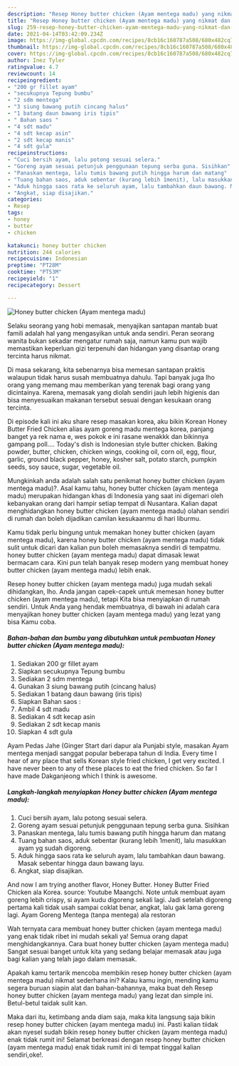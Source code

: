 ```yaml
---
description: "Resep Honey butter chicken (Ayam mentega madu) yang nikmat dan Mudah Dibuat"
title: "Resep Honey butter chicken (Ayam mentega madu) yang nikmat dan Mudah Dibuat"
slug: 259-resep-honey-butter-chicken-ayam-mentega-madu-yang-nikmat-dan-mudah-dibuat
date: 2021-04-14T03:42:09.234Z
image: https://img-global.cpcdn.com/recipes/8cb16c160787a508/680x482cq70/honey-butter-chicken-ayam-mentega-madu-foto-resep-utama.jpg
thumbnail: https://img-global.cpcdn.com/recipes/8cb16c160787a508/680x482cq70/honey-butter-chicken-ayam-mentega-madu-foto-resep-utama.jpg
cover: https://img-global.cpcdn.com/recipes/8cb16c160787a508/680x482cq70/honey-butter-chicken-ayam-mentega-madu-foto-resep-utama.jpg
author: Inez Tyler
ratingvalue: 4.7
reviewcount: 14
recipeingredient:
- "200 gr fillet ayam"
- "secukupnya Tepung bumbu"
- "2 sdm mentega"
- "3 siung bawang putih cincang halus"
- "1 batang daun bawang iris tipis"
- " Bahan saos "
- "4 sdt madu"
- "4 sdt kecap asin"
- "2 sdt kecap manis"
- "4 sdt gula"
recipeinstructions:
- "Cuci bersih ayam, lalu potong sesuai selera."
- "Goreng ayam sesuai petunjuk penggunaan tepung serba guna. Sisihkan"
- "Panaskan mentega, lalu tumis bawang putih hingga harum dan matang"
- "Tuang bahan saos, aduk sebentar (kurang lebih 1menit), lalu masukkan ayam yg sudah digoreng."
- "Aduk hingga saos rata ke seluruh ayam, lalu tambahkan daun bawang. Masak sebentar hingga daun bawang layu."
- "Angkat, siap disajikan."
categories:
- Resep
tags:
- honey
- butter
- chicken

katakunci: honey butter chicken 
nutrition: 244 calories
recipecuisine: Indonesian
preptime: "PT28M"
cooktime: "PT53M"
recipeyield: "1"
recipecategory: Dessert

---
```



![Honey butter chicken (Ayam mentega madu)](https://img-global.cpcdn.com/recipes/8cb16c160787a508/680x482cq70/honey-butter-chicken-ayam-mentega-madu-foto-resep-utama.jpg)

Selaku seorang yang hobi memasak, menyajikan santapan mantab buat famili adalah hal yang mengasyikan untuk anda sendiri. Peran seorang  wanita bukan sekadar mengatur rumah saja, namun kamu pun wajib memastikan keperluan gizi terpenuhi dan hidangan yang disantap orang tercinta harus nikmat.

Di masa  sekarang, kita sebenarnya bisa memesan santapan praktis walaupun tidak harus susah membuatnya dahulu. Tapi banyak juga lho orang yang memang mau memberikan yang terenak bagi orang yang dicintainya. Karena, memasak yang diolah sendiri jauh lebih higienis dan bisa menyesuaikan makanan tersebut sesuai dengan kesukaan orang tercinta. 

Di episode kali ini aku share resep masakan korea, aku bikin Korean Honey Butter Fried Chicken alias ayam goreng madu mentega korea, panjang banget ya rek nama e, wes pokok e ini rasane wenakkk dan bikinnya gampang poll…. Today&#39;s dish is Indonesian style butter chicken. Baking powder, butter, chicken, chicken wings, cooking oil, corn oil, egg, flour, garlic, ground black pepper, honey, kosher salt, potato starch, pumpkin seeds, soy sauce, sugar, vegetable oil.

Mungkinkah anda adalah salah satu penikmat honey butter chicken (ayam mentega madu)?. Asal kamu tahu, honey butter chicken (ayam mentega madu) merupakan hidangan khas di Indonesia yang saat ini digemari oleh kebanyakan orang dari hampir setiap tempat di Nusantara. Kalian dapat menghidangkan honey butter chicken (ayam mentega madu) olahan sendiri di rumah dan boleh dijadikan camilan kesukaanmu di hari liburmu.

Kamu tidak perlu bingung untuk memakan honey butter chicken (ayam mentega madu), karena honey butter chicken (ayam mentega madu) tidak sulit untuk dicari dan kalian pun boleh memasaknya sendiri di tempatmu. honey butter chicken (ayam mentega madu) dapat dimasak lewat bermacam cara. Kini pun telah banyak resep modern yang membuat honey butter chicken (ayam mentega madu) lebih enak.

Resep honey butter chicken (ayam mentega madu) juga mudah sekali dihidangkan, lho. Anda jangan capek-capek untuk memesan honey butter chicken (ayam mentega madu), tetapi Kita bisa menyiapkan di rumah sendiri. Untuk Anda yang hendak membuatnya, di bawah ini adalah cara menyajikan honey butter chicken (ayam mentega madu) yang lezat yang bisa Kamu coba.

<!--inarticleads1-->

##### Bahan-bahan dan bumbu yang dibutuhkan untuk pembuatan Honey butter chicken (Ayam mentega madu):

1. Sediakan 200 gr fillet ayam
1. Siapkan secukupnya Tepung bumbu
1. Sediakan 2 sdm mentega
1. Gunakan 3 siung bawang putih (cincang halus)
1. Sediakan 1 batang daun bawang (iris tipis)
1. Siapkan  Bahan saos :
1. Ambil 4 sdt madu
1. Sediakan 4 sdt kecap asin
1. Sediakan 2 sdt kecap manis
1. Siapkan 4 sdt gula


Ayam Pedas Jahe (Ginger Start dari dapur ala Punjabi style, masakan Ayam mentega menjadi sanggat popular beberapa tahun di India. Every time I hear of any place that sells Korean style fried chicken, I get very excited. I have never been to any of these places to eat the fried chicken. So far I have made Dakganjeong which I think is awesome. 

<!--inarticleads2-->

##### Langkah-langkah menyiapkan Honey butter chicken (Ayam mentega madu):

1. Cuci bersih ayam, lalu potong sesuai selera.
1. Goreng ayam sesuai petunjuk penggunaan tepung serba guna. Sisihkan
1. Panaskan mentega, lalu tumis bawang putih hingga harum dan matang
1. Tuang bahan saos, aduk sebentar (kurang lebih 1menit), lalu masukkan ayam yg sudah digoreng.
1. Aduk hingga saos rata ke seluruh ayam, lalu tambahkan daun bawang. Masak sebentar hingga daun bawang layu.
1. Angkat, siap disajikan.


And now I am trying another flavor, Honey Butter. Honey Butter Fried Chicken ala Korea. source: Youtube Maangchi. Note untuk membuat ayam goreng lebih crispy, si ayam kudu digoreng sekali lagi. Jadi setelah digoreng pertama kali tidak usah sampai coklat benar, angkat, lalu gak lama goreng lagi. Ayam Goreng Mentega (tanpa mentega) ala restoran 

Wah ternyata cara membuat honey butter chicken (ayam mentega madu) yang enak tidak ribet ini mudah sekali ya! Semua orang dapat menghidangkannya. Cara buat honey butter chicken (ayam mentega madu) Sangat sesuai banget untuk kita yang sedang belajar memasak atau juga bagi kalian yang telah jago dalam memasak.

Apakah kamu tertarik mencoba membikin resep honey butter chicken (ayam mentega madu) nikmat sederhana ini? Kalau kamu ingin, mending kamu segera buruan siapin alat dan bahan-bahannya, maka buat deh Resep honey butter chicken (ayam mentega madu) yang lezat dan simple ini. Betul-betul taidak sulit kan. 

Maka dari itu, ketimbang anda diam saja, maka kita langsung saja bikin resep honey butter chicken (ayam mentega madu) ini. Pasti kalian tiidak akan nyesel sudah bikin resep honey butter chicken (ayam mentega madu) enak tidak rumit ini! Selamat berkreasi dengan resep honey butter chicken (ayam mentega madu) enak tidak rumit ini di tempat tinggal kalian sendiri,oke!.

